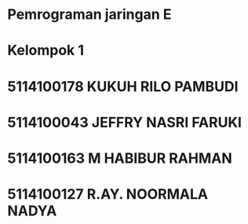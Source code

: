 # Pemrograman jaringan E 
# Kelompok 1
# 5114100178 KUKUH RILO PAMBUDI
# 5114100043 JEFFRY NASRI FARUKI
# 5114100163 M HABIBUR RAHMAN
# 5114100127 R.AY. NOORMALA NADYA
